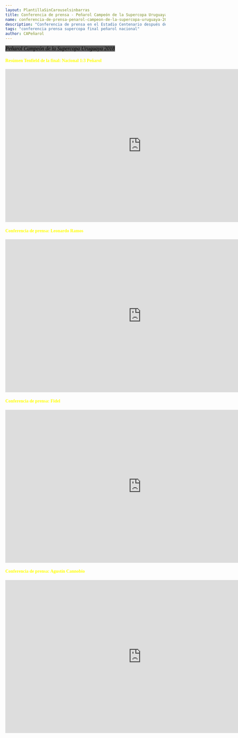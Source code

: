 ```yaml
---
layout: PlantillaSinCarouselsinbarras
title: Conferencia de prensa - Peñarol Campeón de la Supercopa Uruguaya 2018
name: conferencia-de-prensa-penarol-campeon-de-la-supercopa-uruguaya-2018
description: "Conferencia de prensa en el Estadio Centenario después de la final de la Supercopa Uruguaya - edición 2018"
tags: "conferencia prensa supercopa final peñarol nacional"
author: CAPeñarol
---
```


<span style="font-family:fantasy;font-style:italic;color:#000;background:#5a5a5a;font-size:1.2em;" class="rounded">Peñarol Campeón de la Supercopa Uruguaya 2018</span>
<br>
<h4 style="font-family:fantasy;color:yellow;">Resúmen Tenfield de la final: Nacional 1:3 Peñarol</h4>
<iframe width="854" height="480" src="https://www.youtube.com/embed/9fq70iCyc2Y" frameborder="0" allow="autoplay; encrypted-media" allowfullscreen></iframe>
<br>
<h4 style="font-family:fantasy;color:yellow;">Conferencia de prensa: Leonardo Ramos</h4>
<iframe width="854" height="480" src="https://www.youtube.com/embed/dEg2GdvS1po" frameborder="0" allow="autoplay; encrypted-media" allowfullscreen></iframe>
<br>
<h4 style="font-family:fantasy;color:yellow;">Conferencia de prensa: Fidel</h4>
<iframe width="854" height="480" src="https://www.youtube.com/embed/RSe0smuLtJc" frameborder="0" allow="autoplay; encrypted-media" allowfullscreen></iframe>
<br>
<h4 style="font-family:fantasy;color:yellow;">Conferencia de prensa: Agustín Cannobio</h4>
<iframe width="854" height="480" src="https://www.youtube.com/embed/nrbgn6JeQ0I" frameborder="0" allow="autoplay; encrypted-media" allowfullscreen></iframe>
<br>
